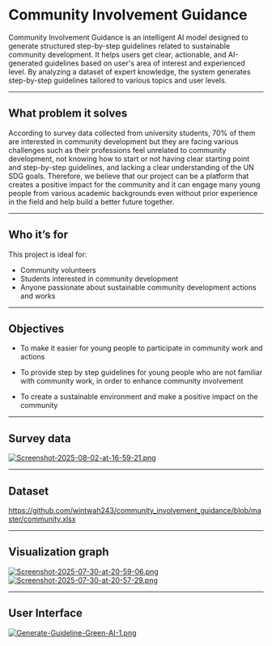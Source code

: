 # Community Involvement Guidance 

Community Involvement Guidance is an intelligent AI model designed to generate structured step-by-step guidelines related to sustainable community development. It helps users get clear, actionable, and AI-generated guidelines based on user's area of interest and experienced level.
By analyzing a dataset of expert knowledge, the system generates step-by-step guidelines tailored to various topics and user levels. 

---

## What problem it solves

According to survey data collected from university students, 70% of them are interested in community development but they are facing various challenges such as their professions feel unrelated to community development, not knowing how to start or not having clear starting point and step-by-step guidelines, and lacking a clear understanding of the UN SDG goals.
Therefore, we believe that our project can be a platform that creates a positive impact for the community and it can engage many young people from various academic backgrounds even without prior experience in the field and help build a better future together.

---

## Who it’s for

This project is ideal for:

- Community volunteers  
- Students interested in community development   
- Anyone passionate about sustainable community development actions and works

---

## Objectives

- To make it easier for young people to participate in community work and actions

- To provide step by step guidelines for young people who are not familiar with community work, in order to enhance community involvement

- To create a sustainable environment and make a positive impact on the community

---

## Survey data

[![Screenshot-2025-08-02-at-16-59-21.png](https://i.postimg.cc/FH01jhwZ/Screenshot-2025-08-02-at-16-59-21.png)](https://postimg.cc/K1vZbhGk)

---

## Dataset

https://github.com/wintwah243/community_involvement_guidance/blob/master/community.xlsx

---

## Visualization graph

[![Screenshot-2025-07-30-at-20-59-06.png](https://i.postimg.cc/L8V295rr/Screenshot-2025-07-30-at-20-59-06.png)](https://postimg.cc/Hrjf3YW2)
[![Screenshot-2025-07-30-at-20-57-29.png](https://i.postimg.cc/vZ22td94/Screenshot-2025-07-30-at-20-57-29.png)](https://postimg.cc/3kpZ3Vth)

---

## User Interface

[![Generate-Guideline-Green-AI-1.png](https://i.postimg.cc/yxFY0PbN/Generate-Guideline-Green-AI-1.png)](https://postimg.cc/N2jcc1Yh)


